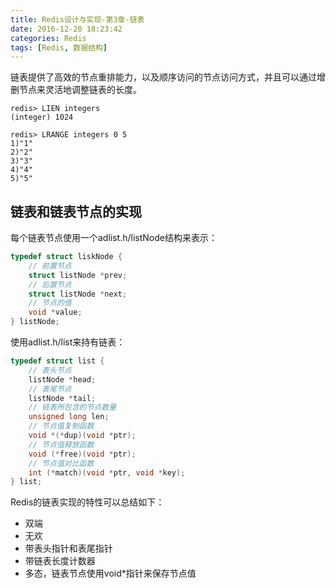 ```yaml
---
title: Redis设计与实现-第3章-链表
date: 2016-12-20 18:23:42
categories: Redis
tags: [Redis, 数据结构]
---
```


链表提供了高效的节点重排能力，以及顺序访问的节点访问方式，并且可以通过增删节点来灵活地调整链表的长度。
```shell
redis> LIEN integers
(integer) 1024

redis> LRANGE integers 0 5
1)"1"
2)"2"
3)"3"
4)"4"
5)"5"
```
<!--more-->

## 链表和链表节点的实现
每个链表节点使用一个adlist.h/listNode结构来表示：
```c
typedef struct liskNode {
    // 前置节点
    struct listNode *prev;
    // 后置节点
    struct listNode *next;
    // 节点的值
    void *value;
} listNode;
```

使用adlist.h/list来持有链表：
```c
typedef struct list {
    // 表头节点
    listNode *head;
    // 表尾节点
    listNode *tail;
    // 链表所包含的节点数量
    unsigned long len;
    // 节点值复制函数
    void *(*dup)(void *ptr);
    // 节点值释放函数
    void (*free)(void *ptr);
    // 节点值对比函数
    int (*match)(void *ptr, void *key);
} list;
```

Redis的链表实现的特性可以总结如下：
- 双端
- 无欢
- 带表头指针和表尾指针
- 带链表长度计数器
- 多态，链表节点使用void*指针来保存节点值
